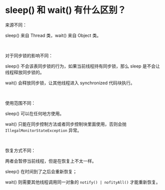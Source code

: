 # sleep() 和 wait() 有什么区别？

来源不同：

sleep() 来自 Thread 类，wait() 来自 Object 类。

‍

对于同步锁的影响不同：

sleep() 不会该表同步锁的行为，如果当前线程持有同步锁，那么 sleep 是不会让线程释放同步锁的。

wait() 会释放同步锁，让其他线程进入 synchronized 代码块执行。

‍

使用范围不同：

sleep() 可以在任何地方使用。

wait() 只能在同步控制方法或者同步控制块里面使用，否则会抛 `IllegalMonitorStateException`​ 异常。

‍

恢复方式不同：

两者会暂停当前线程，但是在恢复上不太一样。

sleep() 在时间到了之后会重新恢复；

wait() 则需要其他线程调用同一对象的 `notify() | nofityAll()`​ 才能重新恢复。

‍
